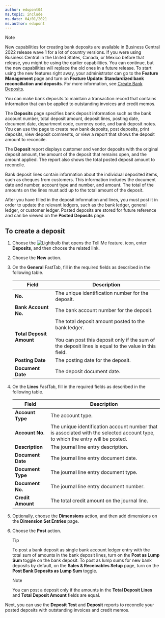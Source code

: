 ```yaml
---
author: edupont04
ms.topic: include
ms.date: 04/01/2021
ms.author: edupont
---
```

> [!NOTE]
> New capabilities for creating bank deposits are available in Business Central 2022 release wave 1 for a lot of country versions. If you were using Business Central in the United States, Canada, or Mexico before that release, you might be using the earlier capabilities. You can continue, but the new capabilities will replace the old ones in a future release. To start using the new features right away, your administrator can go to the **Feature Management** page and turn on **Feature Update: Standardized bank reconciliation and deposits**. For more information, see [Create Bank Deposits](../../../bank-create-bank-deposits.md).


You can make bank deposits to maintain a transaction record that contains information that can be applied to outstanding invoices and credit memos.  

The **Deposits** page specifies bank deposit information such as the bank account number, total deposit amount, deposit lines, posting date, document date, department code, currency code, and bank deposit notes. You can use the page to create new bank deposits, post deposits, print deposits, view deposit comments, or view a report that shows the deposit amount to reconcile.

The **Deposit** report displays customer and vendor deposits with the original deposit amount, the amount of the deposit that remains open, and the amount applied. The report also shows the total posted deposit amount to reconcile.

Bank deposit lines contain information about the individual deposited items, such as cheques from customers. This information includes the document date and number, account type and number, and amount. The total of the amounts on the lines must add up to the total amount of the deposit.

After you have filled in the deposit information and lines, you must post it in order to update the relevant ledgers, such as the bank ledger, general ledger, or customer ledger. Posted deposits are stored for future reference and can be viewed on the **Posted Deposits** page.

## <a name="to-create-a-deposit"></a><a name="to-create-a-deposit"></a>To create a deposit
1.  Choose the ![Lightbulb that opens the Tell Me feature.](../../../media/ui-search/search_small.png "Tell me what you want to do") icon, enter **Deposits**, and then choose the related link.  
2.  Choose the **New** action.  
3.  On the **General** FastTab, fill in the required fields as described in the following table.  

    |Field|Description|  
    |---------------------------------|---------------------------------------|  
    |**No.**|The unique identification number for the deposit.|  
    |**Bank Account No.**|The bank account number for the deposit.|  
    |**Total Deposit Amount**|The total deposit amount posted to the bank ledger.<br /><br /> You can post this deposit only if the sum of the deposit lines is equal to the value in this field.|  
    |**Posting Date**|The posting date for the deposit.|  
    |**Document Date**|The deposit document date.|  
4.  On the **Lines** FastTab, fill in the required fields as described in the following table.  

    |Field|Description|  
    |---------------------------------|---------------------------------------|  
    |**Account Type**|The account type.|  
    |**Account No.**|The unique identification account number that is associated with the selected account type, to which the entry will be posted.|  
    |**Description**|The journal line entry description.|  
    |**Document Date**|The journal line entry document date.|  
    |**Document Type**|The journal line entry document type.|  
    |**Document No.**|The journal line entry document number.|  
    |**Credit Amount**|The total credit amount on the journal line.|  

5. Optionally, choose the **Dimensions** action, and then add dimensions on the **Dimension Set Entries** page.  
6. Choose the **Post** action.  

    > [!TIP]
    > To post a bank deposit as single bank account ledger entry with the total sum of amounts in the bank deposit lines, turn on the **Post as Lump Sum** toggle on the bank deposit. To post as lump sums for new bank deposits by default, on the **Sales & Receivables Setup** page, turn on the **Post Bank Deposits as Lump Sum** toggle.

    > [!NOTE]  
    > You can post a deposit only if the amounts in the **Total Deposit Lines** and **Total Deposit Amount** fields are equal.  

Next, you can use the **Deposit Test** and **Deposit** reports to reconcile your posted deposits with outstanding invoices and credit memos.  
